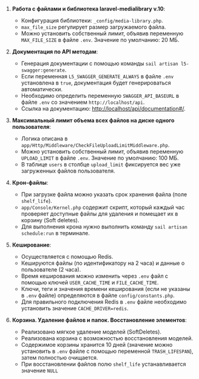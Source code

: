 1. **Работа с файлами и библиотека laravel-medialibrary v.10**:
    - Конфигурация библиотеки: `_config/media-library.php`.
    - `max_file_size` регулирует размер загружаемого файла.
    - Можно установить собственный лимит, объявив переменную `MAX_FILE_SIZE` в файле `.env`. Значение по умолчанию: 20 МБ.


2. **Документация по API методам**:
    - Генерация документации с помощью команды `sail artisan l5-swagger:generate`.
    - Если переменная `L5_SWAGGER_GENERATE_ALWAYS` в файле `.env` установлена в `true`, документация будет генерироваться автоматически.
    - Необходимо определить переменную `SWAGGER_API_BASEURL` в файле `.env` со значением `http://localhost/api`.
    - Ссылка на документацию: [http://localhost/api/documentation#/](http://localhost/api/documentation#/).


3. **Максимальный лимит объема всех файлов на диске одного пользователя**:
    - Логика описана в `app/Http/Middleware/CheckFileUploadLimitMiddleware.php`.
    - Можно установить собственный лимит, объявив переменную `UPLOAD_LIMIT` в файле `.env`. Значение по умолчанию: 100 МБ.
    - В таблице `users` в столбце `upload_limit` фиксируется вес уже загруженных файлов пользователя.


4. **Крон-файлы**:
    - При загрузке файла можно указать срок хранения файла (поле `shelf_life`).
    - `app/Console/Kernel.php` содержит скрипт, который каждый час проверяет доступные файлы для удаления и помещает их в корзину (Soft deletes).
    - Для выполнения крона нужно выполнить команду `sail artisan schedule:run` в терминале.


5. **Кеширование**:
    - Осуществляется с помощью Redis.
    - Кешируются файлы (по идентификатору на 2 часа) и данные о пользователе (2 часа).
    - Время кеширования можно изменить через `.env` файл с помощью ключей `USER_CACHE_TIME` и `FILE_CACHE_TIME`.
    - Ключи, теги и значения времени кеширования (если не указаны в `.env` файле) определяются в файле `config/constants.php`.
    - Для правильного подключения Redis в `.env` файле необходимо установить значение `CACHE_DRIVER=redis`.


6. **Корзина. Удаление файлов и папок. Восстановление элементов**:
    - Реализовано мягкое удаление моделей (SoftDeletes).
    - Реализована корзина с возможностью восстановления моделей.
    - Содержимое корзины хранится 10 дней (значение можно установить в `.env` файле с помощью переменной `TRASH_LIFESPAN`), затем полностью очищается.
    - При восстановлении файлов полю `shelf_life` устанавливается значение `NULL`

